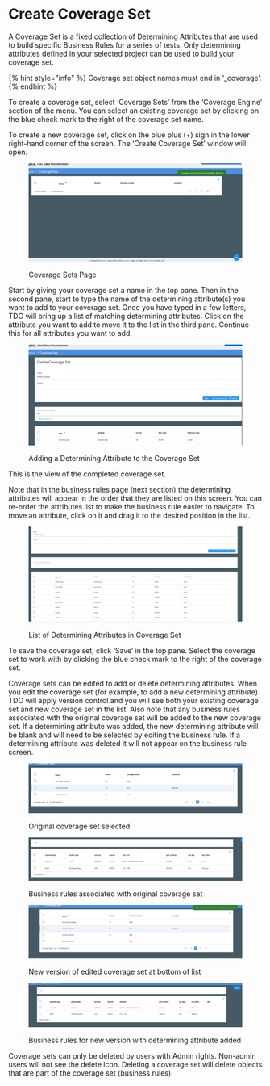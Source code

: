 # Create Coverage Set

A Coverage Set is a fixed collection of Determining Attributes that are used to build specific Business Rules for a series of tests.  Only determining attributes defined in your selected project can be used to build your coverage set.

{% hint style="info" %}
Coverage set object names must end in ‘\_coverage’.
{% endhint %}

To create a coverage set, select ‘Coverage Sets’ from the ‘Coverage Engine’ section of the menu.  You can select an existing coverage set by clicking on the blue check mark to the right of the coverage set name.

To create a new coverage set, click on the blue plus (+) sign in the lower right-hand corner of the screen.  The ‘Create Coverage Set’ window will open.

<figure><img src="../../../../.gitbook/assets/Picture1.png" alt=""><figcaption><p>Coverage Sets Page</p></figcaption></figure>

Start by giving your coverage set a name in the top pane. Then in the second pane, start to type the name of the determining attribute(s) you want to add to your coverage set. Once you have typed in a few letters, TDO will bring up a list of matching determining attributes. Click on the attribute you want to add to move it to the list in the third pane. Continue this for all attributes you want to add.

<figure><img src="../../../../.gitbook/assets/image (901).png" alt=""><figcaption><p>Adding a Determining Attribute to the Coverage Set</p></figcaption></figure>

This is the view of the completed coverage set.

Note that in the business rules page (next section) the determining attributes will appear in the order that they are listed on this screen.  You can re-order the attributes list to make the business rule easier to navigate.  To move an attribute, click on it and drag it to the desired position in the list.

<figure><img src="../../../../.gitbook/assets/image (902).png" alt=""><figcaption><p>List of Determining Attributes in Coverage Set</p></figcaption></figure>

To save the coverage set, click ‘Save’ in the top pane. Select the coverage set to work with by clicking the blue check mark to the right of the coverage set.

Coverage sets can be edited to add or delete determining attributes.  When you edit the coverage set (for example, to add a new determining attribute) TDO will apply version control and you will see both your existing coverage set and new coverage set in the list.  Also note that any business rules associated with the original coverage set will be added to the new coverage set.  If a determining attribute was added, the new determining attribute will be blank and will need to be selected by editing the business rule.  If a determining attribute was deleted it will not appear on the business rule screen.

<figure><img src="../../../../.gitbook/assets/image (903).png" alt=""><figcaption><p>Original coverage set selected</p></figcaption></figure>

<figure><img src="../../../../.gitbook/assets/image (904).png" alt=""><figcaption><p>Business rules associated with original coverage set</p></figcaption></figure>

<figure><img src="../../../../.gitbook/assets/image (905).png" alt=""><figcaption><p>New version of edited coverage set at bottom of list</p></figcaption></figure>

<figure><img src="../../../../.gitbook/assets/image (906).png" alt=""><figcaption><p>Business rules for new version with determining attribute added</p></figcaption></figure>

Coverage sets can only be deleted by users with Admin rights.  Non-admin users will not see the delete icon.  Deleting a coverage set will delete objects that are part of the coverage set (business rules).
